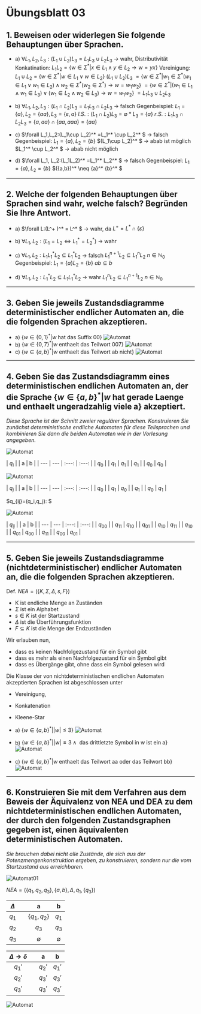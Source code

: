 # Übungsblatt 03
## 1. Beweisen oder widerlegen Sie folgende Behauptungen über Sprachen.

* a) $\forall L_1,L_2,L_3:(L_1 \cup L_2)L_3=L_1L_3\cup L_2L_3$
-> wahr, Distributivität
Konkatination: $L_1L_2=\{w \in \Sigma^* | x\in L_1 \land y\in L_2 \rightarrow w=yx\}$
Vereinigung: $L_1 \cup L_2=\{w \in \Sigma^* | w\in L_1 \lor w\in L_2\}$
$(L_1\cup L_2)L_3$
$=\{w\in \Sigma^* | w_1\in \Sigma^* (w_1\in L_1 \lor w_1 \in L_2)\land w_2\in \Sigma^* (w_2 \in \Sigma^* )\rightarrow w=w_1w_2\}$
$=\{w\in \Sigma^* | (w_1\in L_1 \land w_1\in L_3) \lor (w_1 \in L_2 \land w_2 \in L_3)\rightarrow w=w_1w_2\}$
$=L_1L_3\cup L_2L_3$

* b) $\forall L_1,L_2,L_3:(L_1\cap L_2)L_3=L_1L_3\cap L_2L_3$
-> falsch
Gegenbeispiel:
$L_1=\{a\},L_2=\{aa\},L_3=\{\varepsilon, a\}$
$l.S.:(L_1\cap L_2)L_3=\emptyset * L_3=\{a\}$
$r.S.:L_1L_3\cap L_2L_3=\{a,aa\}\cap \{aa,aaa\}=\{aa\}$
* c) $\forall L_1,L_2:(L_1\cup L_2)^* =L_1^* \cup L_2^* $
-> falsch
Gegenbeispiel:
$L_1=\{a\},L_2=\{b\}$
$(L_1\cup L_2)^* $ -> abab ist möglich
$L_1^* \cup L_2^* $ -> abab nicht möglich
* d) $\forall L_1, L_2:(L_1L_2)^* =L_1^* L_2^* $
-> falsch
Gegenbeispiel:
$L_1=\{a\},L_2=\{b\}$
$(\{a,b\})^* \neq \{a\}^* \{b\}^* $

---

## 2. Welche der folgenden Behauptungen über Sprachen sind wahr, welche falsch? Begründen Sie Ihre Antwort.
* a) $\forall L:(L^+ )^* = L^* $
-> wahr, da $L^+ = L^* \cap \{\varepsilon \}$

* b) $\forall L_1,L_2 : (L_1 =L_2 \Leftrightarrow L_1^* =L_2^* )$
-> wahr
* c) $\forall L_1, L_2 : L_1L_1^* L_2 \subseteq L_1^* L_2$
-> falsch
$L_1^{n+1}L_2\subseteq L_1^nL_2$ $n\in \mathbb{N}_0$
Gegenbeispiel:
$L_1=\{a\} L_2=\{b\}$
$ab\subseteq b$
* d) $\forall L_1, L_2 : L_1^* L_2 \subseteq L_1L_1^* L_2$
-> wahr
$L_1^{n}L_2\subseteq L_1^{n+1}L_2$ $n\in \mathbb{N}_0$

---

## 3. Geben Sie jeweils Zustandsdiagramme deterministischer endlicher Automaten an, die die folgenden Sprachen akzeptieren.
* a) $\{w\in \{0,1\}^* | w\text{ hat das Suffix } 00\}$
![Automat](Automat3a.png)
* b) $\{w \in \{0, 7\}^* | w \text{ enthaelt das Teilwort } 007\}$
![Automat](Automat3b.png)
* c) $\{w \in \{a, b\}^* | w \text{ enthaelt das Teilwort ab nicht}\}$
![Automat](Automat3c.png)

---

## 4. Geben Sie das Zustandsdiagramm eines deterministischen endlichen Automaten an, der die Sprache $\{w \in \{a, b\}^* | w \text{ hat gerade Laenge und enthaelt ungeradzahlig viele a}\}$ akzeptiert.
*Diese Sprache ist der Schnitt zweier regulärer Sprachen. Konstruieren Sie zunächst deterministische endliche Automaten für diese Teilsprachen und kombinieren Sie dann die beiden Automaten wie in der Vorlesung angegeben.*

![Automat](Automat4_1.png)

| $q_i$ | | a | b |
| --- | --- | :---: | :---: |
| $q_0$ | | $q_1$ | $q_1$ |
| $q_1$ | | $q_0$ | $q_0$ |


![Automat](Automat4_2.png)

| $q_j$ | | a | b |
| --- | --- | :---: | :---: |
| $q_0$ | | $q_1$ | $q_0$ |
| $q_1$ | | $q_0$ | $q_1$ |

$q_{ij}=(q_i,q_j): $

![Automat](Automat4_3.png)

| $q_{ij}$ | | a | b |
| --- | --- | :---: | :---: |
| $q_{00}$ | | $q_{11}$ | $q_{10}$ |
| $q_{01}$ | | $q_{10}$ | $q_{11}$ |
| $q_{10}$ | | $q_{01}$ | $q_{00}$ |
| $q_{11}$ | | $q_{00}$ | $q_{01}$ |

---

## 5. Geben Sie jeweils Zustandsdiagramme (nichtdeterministischer) endlicher Automaten an, die die folgenden Sprachen akzeptieren.

Def. $NEA=(\{K,\Sigma , \Delta , s,F\})$
* K ist endliche Menge an Zuständen
* $\Sigma$ ist ein Alphabet
* $s \in K$ ist der Startzustand
* $\Delta$ ist die Überführungsfunktion
* $F \subseteq K$ ist die Menge der Endzuständen

Wir erlauben nun,
* dass es keinen Nachfolgezustand für ein Symbol gibt
* dass es mehr als einen Nachfolgezustand für ein Symbol gibt
* dass es Übergänge gibt, ohne dass ein Symbol gelesen wird


Die Klasse der von nichtdeterministischen endlichen Automaten akzeptierten Sprachen ist abgeschlossen unter
* Vereinigung,
* Konkatenation
* Kleene-Star


* a) $\{w\in \{a,b\}^* ||w|\leq 3\}$
![Automat](Automat5a.png)
* b) $\{w \in \{a,b\}^* | |w| \geq 3 \land \text{ das drittletzte Symbol in w ist ein a}\}$
![Automat](Automat5b.png)
* c) $\{w \in \{a, b\}^* | w \text{ enthaelt das Teilwort aa oder das Teilwort bb}\}$
![Automat](Automat5c.png)

---

## 6. Konstruieren Sie mit dem Verfahren aus dem Beweis der Äquivalenz von NEA und DEA zu dem nichtdeterministischen endlichen Automaten, der durch den folgenden Zustandsgraphen gegeben ist, einen äquivalenten deterministischen Automaten.
*Sie brauchen dabei nicht alle Zustände, die sich aus der Potenzmengenkonstruktion ergeben, zu konstruieren, sondern nur die vom Startzustand aus erreichbaren.*

![Automat01](Automat01.png)

$NEA=(\{q_1,q_2,q_3\},\{a,b\},\Delta ,q_1,\{q_3\})$

| $\Delta$ |   | a | b |
| :------: | :---: | :---: | :---: |
| $q_1$ |   | $\{q_1,q_2\}$ | $q_1$ |
| $q_2$ |   | $q_3$ | $q_3$ |
| $q_3$ |   | $\emptyset$ | $\emptyset$ |

| $\Delta \rightarrow \delta$ |   | a | b |
| :------: | :---: | :---: | :---: |
| $q_1'$ |   | $q_2'$ | $q_1'$ |
| $q_2'$ |   | $q_3'$ | $q_3'$ |
| $q_3'$ |   | $q_3'$ | $q_3'$ |

![Automat](Automat6.png)
